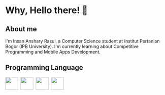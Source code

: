 <h1>
  Why, Hello there! 👋
</h1> 


## About me
I'm Insan Anshary Rasul, a Computer Science student at Institut Pertanian Bogor (IPB University). I'm currently learning about Competitive Programming and Mobile Apps Development.

## Programming Language
<img src="https://cdn.jsdelivr.net/gh/devicons/devicon@latest/icons/cplusplus/cplusplus-original.svg" width=40 height=40/>&nbsp;
<img src="https://cdn.jsdelivr.net/gh/devicons/devicon@latest/icons/c/c-original.svg" width=40 height=40/>&nbsp;
<img src="https://cdn.jsdelivr.net/gh/devicons/devicon@latest/icons/python/python-original.svg" width=40 height=40/>&nbsp;
<img src="https://cdn.jsdelivr.net/gh/devicons/devicon@latest/icons/flutter/flutter-original.svg" width=40 height=40/>&nbsp;
          
          

          
          
          

<!--
**insanansharyrasul/insanansharyrasul** is a ✨ _special_ ✨ repository because its `README.md` (this file) appears on your GitHub profile.

Here are some ideas to get you started:

- 🔭 I’m currently working on ...
- 🌱 I’m currently learning ...
- 👯 I’m looking to collaborate on ...
- 🤔 I’m looking for help with ...
- 💬 Ask me about ...
- 📫 How to reach me: ...
- 😄 Pronouns: ...
- ⚡ Fun fact: ...
-->
